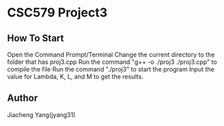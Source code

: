 # CSC579 Project3

## How To Start
Open the Command Prompt/Terminal
Change the current directory to the folder that has proj3.cpp
Run the command "g++ -o ./proj3 ./proj3.cpp" to compile the file
Run the command "./proj3" to start the program
Input the value for Lambda, K, L, and M to get the results.

## Author
Jiacheng Yang(jyang31)

